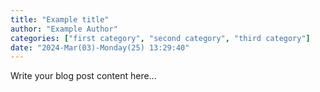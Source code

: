 ```yaml
---
title: "Example title"
author: "Example Author"
categories: ["first category", "second category", "third category"]
date: "2024-Mar(03)-Monday(25) 13:29:40"
---
```


Write your blog post content here...
